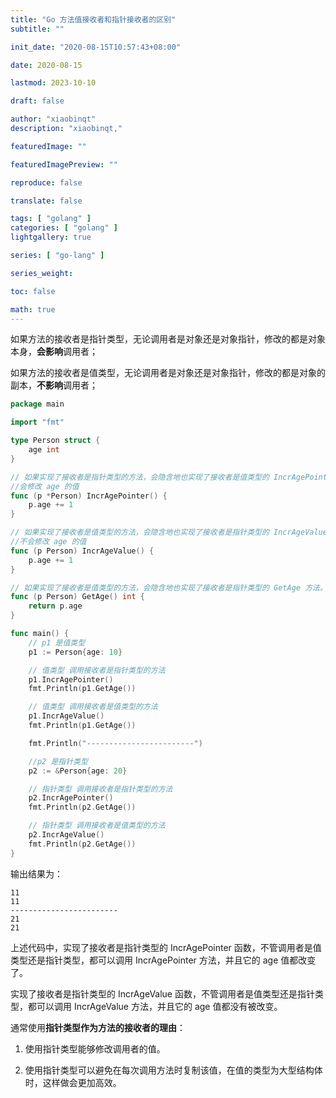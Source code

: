 ```yaml
---
title: "Go 方法值接收者和指针接收者的区别"
subtitle: ""

init_date: "2020-08-15T10:57:43+08:00"

date: 2020-08-15

lastmod: 2023-10-10

draft: false

author: "xiaobinqt"
description: "xiaobinqt,"

featuredImage: ""

featuredImagePreview: ""

reproduce: false

translate: false

tags: [ "golang" ]
categories: [ "golang" ]
lightgallery: true

series: [ "go-lang" ]

series_weight:

toc: false

math: true
---
```


<!-- author： xiaobinqt -->
<!-- email： xiaobinqt@163.com -->
<!-- https://xiaobinqt.github.io -->
<!-- https://www.xiaobinqt.cn -->


如果方法的接收者是指针类型，无论调用者是对象还是对象指针，修改的都是对象本身，**会影响**调用者；

如果方法的接收者是值类型，无论调用者是对象还是对象指针，修改的都是对象的副本，**不影响**调用者；

```go
package main

import "fmt"

type Person struct {
	age int
}

// 如果实现了接收者是指针类型的方法，会隐含地也实现了接收者是值类型的 IncrAgePointer 方法。
//会修改 age 的值
func (p *Person) IncrAgePointer() {
	p.age += 1
}

// 如果实现了接收者是值类型的方法，会隐含地也实现了接收者是指针类型的 IncrAgeValue 方法。
//不会修改 age 的值
func (p Person) IncrAgeValue() {
	p.age += 1
}

// 如果实现了接收者是值类型的方法，会隐含地也实现了接收者是指针类型的 GetAge 方法。
func (p Person) GetAge() int {
	return p.age
}

func main() {
	// p1 是值类型
	p1 := Person{age: 10}

	// 值类型 调用接收者是指针类型的方法
	p1.IncrAgePointer()
	fmt.Println(p1.GetAge())

	// 值类型 调用接收者是值类型的方法
	p1.IncrAgeValue()
	fmt.Println(p1.GetAge())

	fmt.Println("------------------------")

	//p2 是指针类型
	p2 := &Person{age: 20}

	// 指针类型 调用接收者是指针类型的方法
	p2.IncrAgePointer()
	fmt.Println(p2.GetAge())

	// 指针类型 调用接收者是值类型的方法
	p2.IncrAgeValue()
	fmt.Println(p2.GetAge())
}
```

输出结果为：

```
11
11
------------------------
21
21
```

上述代码中，实现了接收者是指针类型的 IncrAgePointer 函数，不管调用者是值类型还是指针类型，都可以调用 IncrAgePointer 方法，并且它的 age 值都改变了。

实现了接收者是指针类型的 IncrAgeValue 函数，不管调用者是值类型还是指针类型，都可以调用 IncrAgeValue 方法，并且它的 age 值都没有被改变。

通常使用**指针类型作为方法的接收者的理由**：

1. 使用指针类型能够修改调用者的值。

2. 使用指针类型可以避免在每次调用方法时复制该值，在值的类型为大型结构体时，这样做会更加高效。





